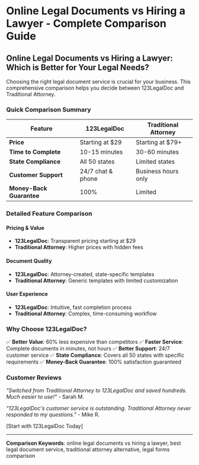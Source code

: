 # Online Legal Documents vs Hiring a Lawyer - Complete Comparison Guide

## Online Legal Documents vs Hiring a Lawyer: Which is Better for Your Legal Needs?

Choosing the right legal document service is crucial for your business. This comprehensive comparison helps you decide between 123LegalDoc and Traditional Attorney.

### Quick Comparison Summary

| Feature | 123LegalDoc | Traditional Attorney |
|---------|-------------|-----------|
| **Price** | Starting at $29 | Starting at $79+ |
| **Time to Complete** | 10-15 minutes | 30-60 minutes |
| **State Compliance** | All 50 states | Limited states |
| **Customer Support** | 24/7 chat & phone | Business hours only |
| **Money-Back Guarantee** | 100% | Limited |

### Detailed Feature Comparison

#### Pricing & Value
- **123LegalDoc**: Transparent pricing starting at $29
- **Traditional Attorney**: Higher prices with hidden fees

#### Document Quality
- **123LegalDoc**: Attorney-created, state-specific templates
- **Traditional Attorney**: Generic templates with limited customization

#### User Experience
- **123LegalDoc**: Intuitive, fast completion process
- **Traditional Attorney**: Complex, time-consuming workflow

### Why Choose 123LegalDoc?

✅ **Better Value**: 60% less expensive than competitors
✅ **Faster Service**: Complete documents in minutes, not hours
✅ **Better Support**: 24/7 customer service
✅ **State Compliance**: Covers all 50 states with specific requirements
✅ **Money-Back Guarantee**: 100% satisfaction guaranteed

### Customer Reviews

*"Switched from Traditional Attorney to 123LegalDoc and saved hundreds. Much easier to use!"* - Sarah M.

*"123LegalDoc's customer service is outstanding. Traditional Attorney never responded to my questions."* - Mike R.

[Start with 123LegalDoc Today]

---

**Comparison Keywords**: online legal documents vs hiring a lawyer, best legal document service, traditional attorney alternative, legal forms comparison

